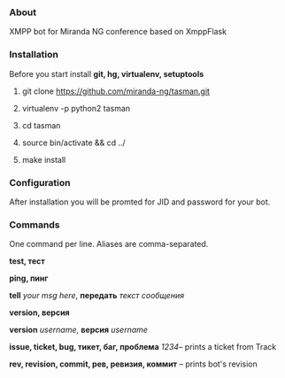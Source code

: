 ### About

XMPP bot for Miranda NG conference based on XmppFlask

### Installation

Before you start install **git, hg, virtualenv, setuptools**

1) git clone https://github.com/miranda-ng/tasman.git

2) virtualenv -p python2 tasman

3) cd tasman

4) source bin/activate && cd ../

5) make install

### Configuration
After installation you will be promted for JID and password for your bot.

### Commands

One command per line. Aliases are comma-separated.

**test, тест**

**ping, пинг**

**tell** *your msg here*, **передать** *текст сообщения*

**version, версия**

**version** *username*, **версия** *username*

**issue, ticket, bug, тикет, баг, проблема** *1234*– prints a ticket from Track

**rev, revision, commit, рев, ревизия, коммит** – prints bot's revision
